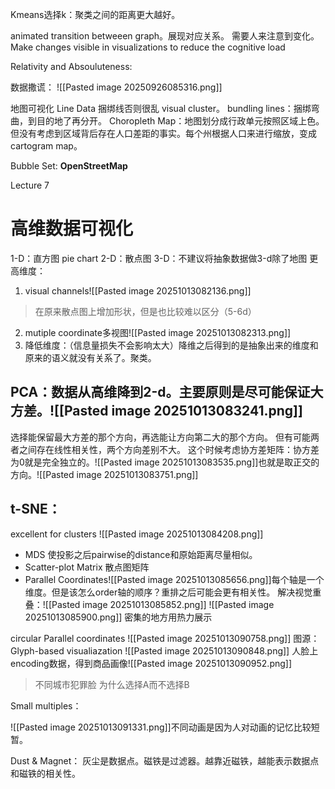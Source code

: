 Kmeans选择k：聚类之间的距离更大越好。

animated transition betweeen graph。展现对应关系。
需要人来注意到变化。
Make changes visible in visualizations to reduce the cognitive load

Relativity and Absouluteness:

数据撒谎：
![[Pasted image 20250926085316.png]]


地图可视化
Line Data
捆绑线否则很乱 visual cluster。
bundling lines：捆绑弯曲，到目的地了再分开。
Choropleth Map：地图划分成行政单元按照区域上色。但没有考虑到区域背后存在人口差距的事实。每个州根据人口来进行缩放，变成cartogram map。

Bubble Set:
**OpenStreetMap**


Lecture 7
# 高维数据可视化
1-D：直方图 pie chart
2-D：散点图
3-D：不建议将抽象数据做3-d除了地图
更高维度：
1. visual channels![[Pasted image 20251013082136.png]]
> 在原来散点图上增加形状，但是也比较难以区分（5-6d）

2. mutiple coordinate多视图![[Pasted image 20251013082313.png]]
3. 降低维度：（信息量损失不会影响太大）降维之后得到的是抽象出来的维度和原来的语义就没有关系了。聚类。
## PCA：数据从高维降到2-d。主要原则是尽可能保证大方差。![[Pasted image 20251013083241.png]]
选择能保留最大方差的那个方向，再选能让方向第二大的那个方向。
但有可能两者之间存在线性相关性，两个方向差别不大。
这个时候考虑协方差矩阵：协方差为0就是完全独立的。![[Pasted image 20251013083535.png]]也就是取正交的方向。![[Pasted image 20251013083751.png]]

## t-SNE：
excellent for clusters
![[Pasted image 20251013084208.png]]
- MDS
使投影之后pairwise的distance和原始距离尽量相似。
- Scatter-plot Matrix
散点图矩阵
- Parallel Coordinates![[Pasted image 20251013085656.png]]每个轴是一个维度。但是该怎么order轴的顺序？重排之后可能会更有相关性。
解决视觉重叠：![[Pasted image 20251013085852.png]]
![[Pasted image 20251013085900.png]]
密集的地方用热力展示

circular Parallel coordinates
![[Pasted image 20251013090758.png]]
图源：Glyph-based visualiazation
![[Pasted image 20251013090848.png]]
人脸上encoding数据，得到商品画像![[Pasted image 20251013090952.png]]
> 不同城市犯罪脸
为什么选择A而不选择B

Small multiples：

![[Pasted image 20251013091331.png]]不同动画是因为人对动画的记忆比较短暂。


Dust & Magnet：
灰尘是数据点。磁铁是过滤器。越靠近磁铁，越能表示数据点和磁铁的相关性。


